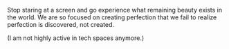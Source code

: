 Stop staring at a screen and go experience what remaining beauty exists in the world. We are so focused on creating perfection that we fail to realize perfection is discovered, not created.

(I am not highly active in tech spaces anymore.)

